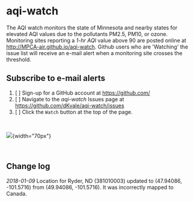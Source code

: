 # aqi-watch

The AQI watch monitors the state of Minnesota and nearby states for elevated AQI values due to the pollutants PM2.5, PM10, or ozone. Monitoring sites reporting a _1-hr AQI_ value above 90 are posted online at http://MPCA-air.github.io/aqi-watch.  Github users who are 'Watching' the issue list will receive an e-mail alert when a monitoring site crosses the threshold.  


## Subscribe to e-mail alerts

1. [ ] Sign-up for a GitHub account at https://github.com/
1. [ ] Navigate to the _aqi-watch_ Issues page at https://github.com/dKvale/aqi-watch/issues
1. [ ] Click the ` Watch ` button at the top of the page.

<br>

![](https://help.github.com/assets/images/help/notifications/watcher_picker.gif){width="70px"}

<br>

## Change log

_2018-01-09_
Location for Ryder, ND (381010003) updated to (47.94086, -101.5716) from (49.94086, -101.5716). It was incorrectly mapped to Canada.


